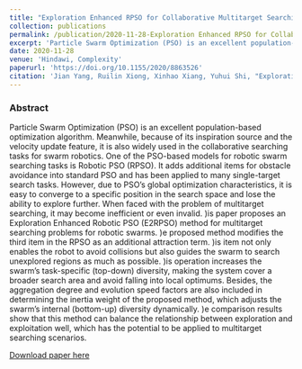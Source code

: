 ```yaml
---
title: "Exploration Enhanced RPSO for Collaborative Multitarget Searching of Robotic Swarms"
collection: publications
permalink: /publication/2020-11-28-Exploration Enhanced RPSO for Collaborative Multitarget Searching of Robotic Swarms
excerpt: 'Particle Swarm Optimization (PSO) is an excellent population-based optimization algorithm. Meanwhile, because of its inspiration source and the velocity update feature, it is also widely used in the collaborative searching tasks for swarm robotics. One of the PSO-based models for robotic swarm searching tasks is Robotic PSO (RPSO). It adds additional items for obstacle avoidance into standard PSO and has been applied to many single-target search tasks. However, due to PSO’s global optimization characteristics, it is easy to converge to a specific position in the search space and lose the ability to explore further. When faced with the problem of multitarget searching, it may become inefficient or even invalid. )is paper proposes an Exploration Enhanced Robotic PSO (E2RPSO) method for multitarget searching problems for robotic swarms. )e proposed method modifies the third item in the RPSO as an additional attraction term. )is item not only enables the robot to avoid collisions but also guides the swarm to search unexplored regions as much as possible. )is operation increases the swarm’s task-specific (top-down) diversity, making the system cover a broader search area and avoid falling into local optimums. Besides, the aggregation degree and evolution speed factors are also included in determining the inertia weight of the proposed method, which adjusts the swarm’s internal (bottom-up) diversity dynamically. )e comparison results show that this method can balance the relationship between exploration and exploitation well, which has the potential to be applied to multitarget searching scenarios.'
date: 2020-11-28
venue: 'Hindawi, Complexity'
paperurl: 'https://doi.org/10.1155/2020/8863526'
citation: 'Jian Yang, Ruilin Xiong, Xinhao Xiang, Yuhui Shi, "Exploration Enhanced RPSO for Collaborative Multitarget Searching of Robotic Swarms", Complexity, vol. 2020, Article ID 8863526, 12 pages, 2020.'
---
```


### Abstract

Particle Swarm Optimization (PSO) is an excellent population-based optimization algorithm. Meanwhile, because of its inspiration source and the velocity update feature, it is also widely used in the collaborative searching tasks for swarm robotics. One of the PSO-based models for robotic swarm searching tasks is Robotic PSO (RPSO). It adds additional items for obstacle avoidance into standard PSO and has been applied to many single-target search tasks. However, due to PSO’s global optimization characteristics, it is easy to converge to a specific position in the search space and lose the ability to explore further. When faced with the problem of multitarget searching, it may become inefficient or even invalid. )is paper proposes an Exploration Enhanced Robotic PSO (E2RPSO) method for multitarget searching problems for robotic swarms. )e proposed method modifies the third item in the RPSO as an additional attraction term. )is item not only enables the robot to avoid collisions but also guides the swarm to search unexplored regions as much as possible. )is operation increases the swarm’s task-specific (top-down) diversity, making the system cover a broader search area and avoid falling into local optimums. Besides, the aggregation degree and evolution speed factors are also included in determining the inertia weight of the proposed method, which adjusts the swarm’s internal (bottom-up) diversity dynamically. )e comparison results show that this method can balance the relationship between exploration and exploitation well, which has the potential to be applied to multitarget searching scenarios.

[Download paper here](https://downloads.hindawi.com/journals/complexity/2020/8863526.pdf)
